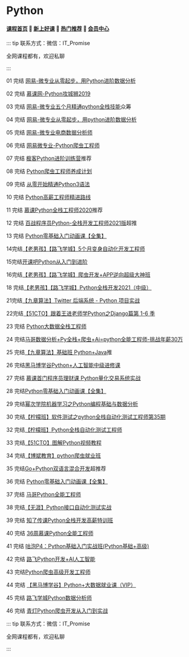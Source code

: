 # Python

#### [**课程首页**](../../README.md) 💖 [**新上好课**](./xshk.md) 💖 [**热门推荐**](./rmtj.md) 💖 [**会员中心**](./vip.md)

::: tip
联系方式：微信：IT_Promise

全网课程都有，欢迎私聊

 

:::

01 完结 [网易-微专业从零起步，用Python进阶数据分析](https://mooc.study.163.com/smartSpec/detail/1202821601.htm)

02 完结 [慕课网-Python攻城狮2019](https://class.imooc.com/sale/python)

03 完结 [网易-微专业五个月精通python全栈技能](https://mooc.study.163.com/smartSpec/detail/1202847601.htm)众筹

04 完结 [网易-微专业从零起步，用python进阶数据分析](https://mooc.study.163.com/smartSpec/detail/1202854602.htm)

05 完结 [网易-微专业电商数据分析师](https://mooc.study.163.com/smartSpec/detail/1001477003.htm)

06 完结 [网易微专业-Python爬虫工程师](https://mooc.study.163.com/smartSpec/detail/1202843604.htm)

07 完结 [极客Python进阶训练营](https://u.geekbang.org/subject/python/100038901)推荐

08 完结 [Python爬虫工程师养成计划](https://coding.imooc.com/learningpath/route?pathId=23)

09 完结 [从零开始精通Python3语法](https://coding.imooc.com/learningpath/route?pathId=22)

10 完结 [Python高薪工程师精进路线](https://coding.imooc.com/learningpath/route?pathId=33)

11 完结  [慕课Python全栈工程师2020](https://class.imooc.com/sale/python2020)推荐

12 完结 [百战程序员Python-全栈开发工程师2021版](http://www.itbaizhan.cn/course/python)超推

13 完结 [Python零基础入门动画课【全集】](https://study.163.com/course/introduction/1209570828.htm?share=1&shareId=1017665390&utm_content=courseIntro&utm_u=1017665390&utm_source=weixin)

14完结[【老男孩】【路飞学城】5个月变身自动化开发工程师](https://www.luffycity.com/light-course/automation-python)

15完结[开课吧Python从入门到进阶](https://www.kaikeba.com/course/vip/225)

16完结[【老男孩】【路飞学城】爬虫开发+APP逆向超级大神班](https://www.luffycity.com/light-course)

18 完结[【老男孩】【路飞学城】Python全栈开发2021（中级）](https://www.luffycity.com/employment-course)

21完结[【九章算法】Twitter 后端系统 - Python 项目实战](https://www.jiuzhang.com/course/89)

22完结[【51CTO】跟着王进老师学Python之Django篇第 1-6 季](https://edu.51cto.com/courselist/index.html?q=跟着王进老师学Python之Django篇)

23 完结 [Python大数据全栈工程师](https://ke.qq.com/course/398321)

24 完结[马哥数据分析+Py全栈+爬虫+Ai=python全能工程师-挑战年薪30万](https://ke.qq.com/course/251222)

25 完结[【九章算法】基础班 Python+Java](https://www.jiuzhang.com/course/84)推

26 完结[黑马博学谷Python+人工智能中级进修课](https://www.boxuegu.com/promote/outline-1492.html)

27 完结 [慕课首门程序员理财课 Python量化交易系统实战](https://coding.imooc.com/class/494.html)

28 完结[Python零基础入门动画课【全集】](https://study.163.com/course/introduction/1209570828.htm?share=1&shareId=1017665390&utm_content=courseIntro&utm_u=1017665390&utm_source=weixin)

29 完结[幂次学院机器学习之Python编程基础与数据分析](https://mici.jiqishidai.com/site/course_introduction?id=5)

30 完结[【柠檬班】软件测试之python全栈自动化测试工程师第35期](https://ke.qq.com/course/325554)

32 完结[【柠檬班】Python全栈自动化测试工程师](https://ke.qq.com/course/package/33616)

33 完结[【51CTO】图解Python视频教程](https://edu.51cto.com/topic/1559.html)

34 完结[【博斌教育】python爬虫就业班](https://ke.qq.com/course/3061920)

35 完结[Go+Python双语言混合开发](https://coding.imooc.com/class/chapter/469.html#Anchor)超推荐

36 完结 [Python零基础入门动画课【全集】](https://study.163.com/course/introduction/1209570828.htm?share=1&shareId=1017665390&utm_content=courseIntro&utm_u=1017665390&utm_source=weixin)

37 完结 [马哥Python全能工程师](https://ke.qq.com/course/251222)

38 完结[【无涯】Python接口自动化测试实战](https://study.163.com/course/introduction/1006358022.htm)

39 完结 [知了传课Python全栈开发高薪特训班](https://study.163.com/course/introduction.htm?courseId=1004504016)

40 完结 [36周慕课Python全能工程师](https://class.imooc.com/sale/python2021)

41 完结 [咕泡P4：Python基础入门实战班(Python基础+高级)](https://ke.gupaoedu.cn/course/vip/1337)

42 完结 [路飞Python开发+AI人工智能](https://www.luffycity.com/employment-course/4/chapter)

43 完结[Python爬虫高级开发工程师](https://ke.qq.com/course/3582874?course_id=3582874#term_id=105524190)

44 完结 [【黑马博学谷】Python+大数据就业课（VIP）](https://www.boxuegu.com/class/detail-4300.html)

45 完结 [路飞学城Python数据分析师](https://www.luffycity.com/employment-course/23/detail)

46 完结 [青灯Python爬虫开发从入门到实战](https://ke.qq.com/course/405353)	



::: tip
联系方式：微信：IT_Promise

全网课程都有，欢迎私聊

 

:::